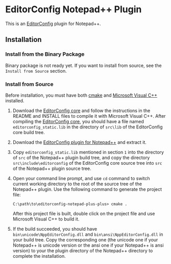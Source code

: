 # EditorConfig Notepad++ Plugin

This is an [EditorConfig][] plugin for Notepad++.

## Installation

### Install from the Binary Package

Binary package is not ready yet. If you want to install from source, see the
`Install from Source` section.


### Install from Source

Before installation, you must have both [cmake][] and [Microsoft Visual C++][]
installed.

1. Download the [EditorConfig core][] and follow the instructions in the README
   and INSTALL files to compile it with Microsoft Visual C++. After compiling
   the [EditorConfig core][], you should have a file named
   `editorconfig_static.lib` in the directory of `src\lib` of the EditorConfig
   core build tree. 

2. Download the [EditorConfig plugin for Notepad++][] and extract it.

3. Copy `editorconfig_static.lib` mentioned in section `1` into the directory
   of `src` of the Notepad++ plugin build tree, and copy the directory
   `src\include\editorconfig` of the EditorConfig core source tree into `src`
   of the Notepad++ plugin source tree.

4. Open your command line prompt, and use `cd` command to switch current
   working directory to the root of the source tree of the Notepad++ plugin.
   Use the following command to generate the project file:

   `C:\path\to\editorconfig-notepad-plus-plus> cmake .`

   After this project file is built, double click on the project file and use
   Microsoft Visual C++ to build it.

5. If the build succeeded, you should have `bin\unicode\NppEditorConfig.dll`
   and `bin\ansi\NppEditorConfig.dll` in your build tree. Copy the
   corresponding one (the unicode one if your Notepad++ is unicode version or
   the ansi one if your Notepad++ is ansi version) to your the plugin directory
   of the Notepad++ directory to complete the installation.




[cmake]: http://www.cmake.org
[EditorConfig]: http://editorconfig.org
[EditorConfig core]: https://github.com/editorconfig/editorconfig
[EditorConfig plugin for Notepad++]: https://github.com/editorconfig/editorconfig-notepad-plus-plus
[Microsoft Visual C++]: http://msdn2.microsoft.com/en-us/visualc/default.aspx
